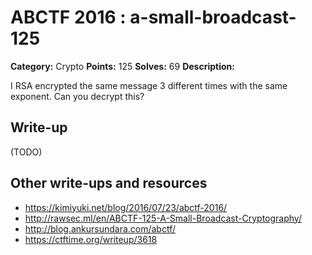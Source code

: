 # ABCTF 2016 : a-small-broadcast-125

**Category:** Crypto
**Points:** 125
**Solves:** 69
**Description:**

I RSA encrypted the same message 3 different times with the same exponent. Can you decrypt this?

## Write-up

(TODO)

## Other write-ups and resources

* https://kimiyuki.net/blog/2016/07/23/abctf-2016/
* http://rawsec.ml/en/ABCTF-125-A-Small-Broadcast-Cryptography/
* http://blog.ankursundara.com/abctf/
* https://ctftime.org/writeup/3618
